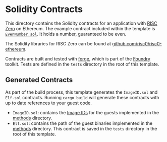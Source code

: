 # Solidity Contracts

This directory contains the Solidity contracts for an application with [RISC Zero] on Ethereum.
The example contract included within the template is [`EvenNumber.sol`](./EvenNumber.sol).
It holds a number, guaranteed to be even.

The Solidity libraries for RISC Zero can be found at [github.com/risc0/risc0-ethereum].

Contracts are built and tested with [forge], which is part of the [Foundry] toolkit.
Tests are defined in the `tests` directory in the root of this template.

## Generated Contracts

As part of the build process, this template generates the `ImageID.sol` and `Elf.sol` contracts.
Running `cargo build` will generate these contracts with up to date references to your guest code.

- `ImageID.sol`: contains the [Image IDs][image-id] for the guests implemented in the [methods] directory.
- `Elf.sol`: contains the path of the guest binaries implemented in the [methods] directory.
  This contract is saved in the `tests` directory in the root of this template.

[Foundry]: https://getfoundry.sh/
[RISC Zero]: https://risczero.com
[forge]: https://github.com/foundry-rs/foundry#forge
[github.com/risc0/risc0-ethereum]: https://github.com/risc0/risc0-ethereum/tree/main/contracts
[image-id]: https://dev.risczero.com/terminology#image-id
[methods]: ../methods/README.md